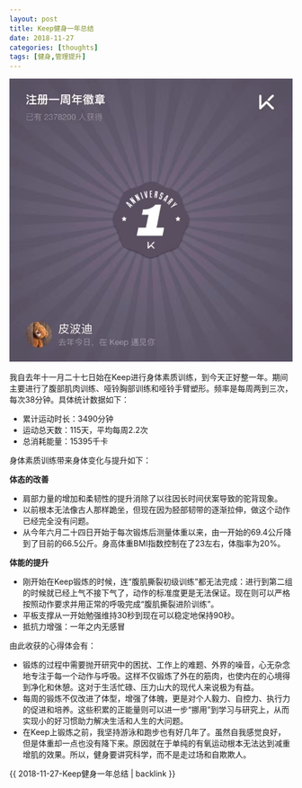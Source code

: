 ```yaml
---
layout: post
title: Keep健身一年总结
date: 2018-11-27
categories: [thoughts]
tags: [健身,管理提升]
---
```


![](/figures/p56057815.jpg)

我自去年十一月二十七日始在Keep进行身体素质训练，到今天正好整一年。期间主要进行了腹部肌肉训练、哑铃胸部训练和哑铃手臂塑形。频率是每周两到三次，每次38分钟。具体统计数据如下：

-   累计运动时长：3490分钟
-   运动总天数：115天，平均每周2.2次
-   总消耗能量：15395千卡

身体素质训练带来身体变化与提升如下：

**体态的改善** 

-   肩部力量的增加和柔韧性的提升消除了以往因长时间伏案导致的驼背现象。
-   以前根本无法像古人那样跪坐，但现在因为胫部韧带的逐渐拉伸，做这个动作已经完全没有问题。
-   从今年六月二十四日开始于每次锻炼后测量体重以来，由一开始的69.4公斤降到了目前的66.5公斤。身高体重BMI指数控制在了23左右，体脂率为20%。

**体能的提升** 

-   刚开始在Keep锻炼的时候，连“腹肌撕裂初级训练”都无法完成：进行到第二组的时候就已经上气不接下气了，动作的标准度更是无法保证。现在则可以严格按照动作要求并用正常的呼吸完成“腹肌撕裂进阶训练”。
-   平板支撑从一开始勉强维持30秒到现在可以稳定地保持90秒。
-   抵抗力增强：一年之内无感冒

由此收获的心得体会有：

-   锻炼的过程中需要抛开研究中的困扰、工作上的难题、外界的噪音，心无杂念地专注于每一个动作与呼吸。这样不仅锻炼了外在的筋肉，也使内在的心境得到净化和休憩。这对于生活忙碌、压力山大的现代人来说极为有益。
-   每周的锻炼不仅改进了体型，增强了体魄，更是对个人毅力、自控力、执行力的促进和培养。这些积累的正能量则可以进一步“挪用”到学习与研究上，从而实现小的好习惯助力解决生活和人生的大问题。
-   在Keep上锻炼之前，我坚持游泳和跑步也有好几年了。虽然自我感觉良好，但是体重却一点也没有降下来。原因就在于单纯的有氧运动根本无法达到减重增肌的效果。所以，健身要讲究科学，而不是走过场和自欺欺人。

{{ 2018-11-27-Keep健身一年总结 | backlink }}
